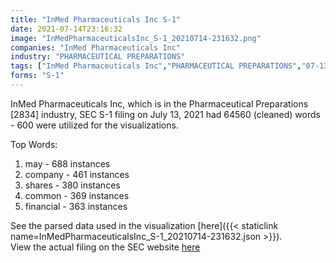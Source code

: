 ```yaml
---
title: "InMed Pharmaceuticals Inc S-1"
date: 2021-07-14T23:16:32
image: "InMedPharmaceuticalsInc_S-1_20210714-231632.png"
companies: "InMed Pharmaceuticals Inc"
industry: "PHARMACEUTICAL PREPARATIONS"
tags: ["InMed Pharmaceuticals Inc","PHARMACEUTICAL PREPARATIONS","07-13-2021","S-1"]
forms: "S-1"
---
```

InMed Pharmaceuticals Inc, which is in the Pharmaceutical Preparations [2834] industry, SEC S-1 filing on July 13, 2021 had 64560 (cleaned) words - 600 were utilized for the visualizations.

Top Words:
1. may - 688 instances
2. company - 461 instances
3. shares - 380 instances
4. common - 369 instances
5. financial - 363 instances


See the parsed data used in the visualization [here]({{< staticlink name=InMedPharmaceuticalsInc_S-1_20210714-231632.json >}}).  
View the actual filing on the SEC website [here](https://www.sec.gov/Archives/edgar/data/1728328/0001213900-21-036589.txt)